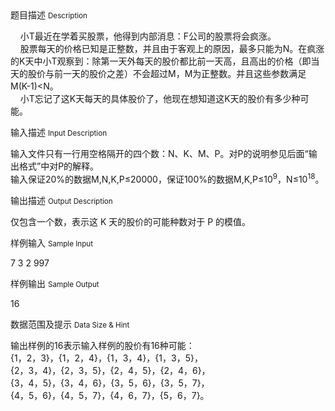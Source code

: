 <div class="panel panel-default">
<div class="area-title">
<span>
题目描述
<small>Description</small>
</span></div>
<div class="panel-body">

<p>    小T最近在学着买股票，他得到内部消息：F公司的股票将会疯涨。 <br>    股票每天的价格已知是正整数，并且由于客观上的原因，最多只能为N。在疯涨的K天中小T观察到：除第一天外每天的股价都比前一天高，且高出的价格（即当天的股价与前一天的股价之差）不会超过M，M为正整数。并且这些参数满足M(K-1)&lt;N。 <br>    小T忘记了这K天每天的具体股价了，他现在想知道这K天的股价有多少种可能。</p>

</div>
</div>

<div class="panel panel-default">
<div class="area-title">
<span>
输入描述
<small>Input Description</small>
</span></div>
<div class="panel-body">
<p>输入文件只有一行用空格隔开的四个数：N、K、M、P。对P的说明参见后面“输出格式”中对P的解释。 <br>输入保证20%的数据M,N,K,P≤20000，保证100%的数据M,K,P≤10<sup>9</sup>，N≤10<sup>18</sup>。</p>

</div>
</div>
<div  class="panel panel-default">
<div class="area-title">
<span>
输出描述
<small>Output Description</small>
</span></div>
<div class="panel-body">

<p>仅包含一个数，表示这 K 天的股价的可能种数对于 P 的模值。&nbsp;</p>

</div>
</div>


<div class="panel panel-default">
<div class="area-title">
<span>
样例输入
<small>Sample Input</small>
</span></div>
<div class="panel-body">
<p>7 3 2 997</p>

</div>
</div>

<div class="panel panel-default">
<div class="area-title">
<span>
样例输出
<small>Sample Output</small>
</span></div>
<div class="panel-body">
<p>16 </p>

</div>
</div>

<div class="panel panel-default">
<div class="area-title">
<span>
数据范围及提示
<small>Data Size & Hint</small>
</span></div>
<div class="panel-body">
<p>输出样例的16表示输入样例的股价有16种可能： <br>{1，2，3}，{1，2，4}，{1，3，4}，{1，3，5}， <br>{2，3，4}，{2，3，5}，{2，4，5}，{2，4，6}， <br>{3，4，5}，{3，4，6}，{3，5，6}，{3，5，7}， <br>{4，5，6}，{4，5，7}，{4，6，7}，{5，6，7}。</p>
</div>
</div>
